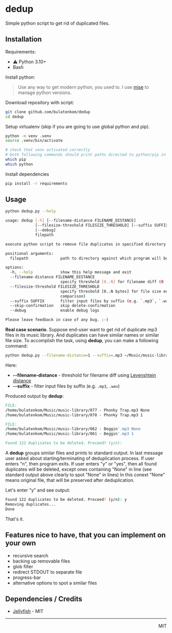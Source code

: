 # dedup

Simple python script to get rid of duplicated files.

## Installation

Requirements:
- ⚠️ Python 3.10+
- Bash

Install python:
> Use any way to get modern python, you used to. I use [mise](https://github.com/jdx/mise) to manage python versions.

Download repository with script:
```bash
git clone github.com/bulatenkom/dedup
cd dedup
```

Setup virtualenv (skip if you are going to use global python and pip).
```bash
python -m venv .venv
source .venv/bin/activate

# check that venv activated correctly
# both following commands should print paths directed to python/pip in .venv
which pip
which python
```

Install dependencies
```bash
pip install -r requirements
```

## Usage

```bash
python dedup.py --help
```

```bash
usage: dedup [-h] [--filename-distance FILENAME_DISTANCE]
             [--filesize-threshold FILESIZE_THRESHOLD] [--suffix SUFFIX] [--skip-confirmation]
             [--debug]
             filepath

execute python script to remove file duplicates in specified directory

positional arguments:
  filepath              path to directory against which program will be executed

options:
  -h, --help            show this help message and exit
  --filename-distance FILENAME_DISTANCE
                        specify threshold [0..N] for filename diff (0 - exact comparison)
  --filesize-threshold FILESIZE_THRESHOLD
                        specify threshold [0..N bytes] for file size equality (0 - exact
                        comparison)
  --suffix SUFFIX       filter input files by suffix (e.g. `.mp3`, `.wav`)
  --skip-confirmation   skip delete-confirmation
  --debug               enable debug logs

Please leave feedback in case of any bug. :-)
```

**Real case scenario**. Suppose end-user want to get rid of duplicate mp3 files in its music library. And duplicates can have similar names or similar file size.
To accomplish the task, using **dedup**, you can make a following command:
```bash
python dedup.py --filename-distance=1 --suffix=.mp3 ~/Music/music-library/
```
Here:
* **--filename-distance** - threshold for filename diff using [Levenshtein distance](https://en.wikipedia.org/wiki/Levenshtein_distance#:~:text=Informally%2C%20the%20Levenshtein%20distance%20between,considered%20this%20distance%20in%201965.)
* **--suffix** - filter input files by suffix (e.g. `.mp3`, `.wav`)

Produced output by **dedup**:
```makefile
FILE:
/home/bulatenkom/Music/music-library/077 - Phonky Trap.mp3 None
/home/bulatenkom/Music/music-library/078 - Phonky Trap.mp3 1

FILE:
/home/bulatenkom/Music/music-library/062 - Beggin'.mp3 None
/home/bulatenkom/Music/music-library/061 - Beggin'.mp3 1

Found 122 duplicates to be deleted. Proceed? (y/n): 
```

A **dedup** groups similar files and prints to standard output.
In last message user asked about starting/terminating of deduplication process.
If user enters "n", then program exits.
If user enters "y" or "yes", then all found duplicates will be deleted, except ones containing "None" in line (see standard output above clearly to spot "None" in lines)
In this conext "None" means original file, that will be preserved after deduplication.

Let's enter "y" and see output:
```bash
Found 122 duplicates to be deleted. Proceed? (y/n): y
Removing duplicates...
Done
```

That's it.

## Features nice to have, that you can implement on your own

- recursive search
- backing up removable files
- glob filter
- redirect STDOUT to separate file
- progress-bar
- alternative options to spot a similar files

## Dependencies / Credits

- [Jellyfish](https://github.com/jamesturk/jellyfish) - MIT

---
<div style="text-align: right">MIT</div>